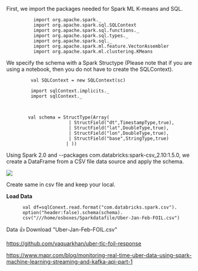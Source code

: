 First, we import the packages needed for Spark ML K-means and SQL.       
              
              import org.apache.spark._
              import org.apache.spark.sql.SQLContext
              import org.apache.spark.sql.functions._
              import org.apache.spark.sql.types._
              import org.apache.spark.sql._
              import org.apache.spark.ml.feature.VectorAssembler
              import org.apache.spark.ml.clustering.KMeans


We specify the schema with a Spark Structype (Please note that if you are using a notebook, then you do not have to create the SQLContext).


             val SQLContext = new SQLContext(sc)

             import sqlContext.implicits._
             import sqlContext._



            val schema = StructType(Array(
                           | StructField("dt",TimestampType,true),
                           | StructField("lat",DoubleType,true),
                           | StructField("lon",DoubleType,true),
                           | StructField("base",StringType,true)
                          | ))



Using Spark 2.0 and --packages com.databricks:spark-csv_2.10:1.5.0, we create a DataFrame from a CSV file data source and apply the schema. 

![](https://www.mapr.com/sites/default/files/otherpageimages/112816blog/7.png)

Create same in csv file and keep your local.


****Load Data****

          val df=sqlConext.read.format("com.databricks.spark.csv").
          option("header:false).schema(schema).
          csv("///home/osboxes/Sparkdatafile/Uber-Jan-Feb-FOIL.csv")

Data :+1: Download "Uber-Jan-Feb-FOIL.csv"

https://github.com/vaquarkhan/uber-tlc-foil-response



https://www.mapr.com/blog/monitoring-real-time-uber-data-using-spark-machine-learning-streaming-and-kafka-api-part-1